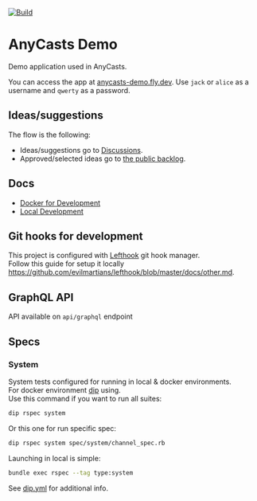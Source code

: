 [![Build](https://github.com/anycable/anycasts_demo/actions/workflows/test.yml/badge.svg?branch=main)](https://github.com/anycable/anycasts_demo/actions/workflows/test.yml)

# AnyCasts Demo

Demo application used in AnyCasts.

You can access the app at [anycasts-demo.fly.dev](https://anycasts-demo.fly.dev). Use `jack` or `alice` as a username and `qwerty` as a password.

## Ideas/suggestions

The flow is the following:
- Ideas/suggestions go to [Discussions](https://github.com/anycable/anycasts_demo/discussions).
- Approved/selected ideas go to [the public backlog](https://github.com/orgs/anycable/projects/5).

## Docs

- [Docker for Development](docs/docker_for_dev.md)
- [Local Development](docs/local_dev.md)

## Git hooks for development

This project is configured with [Lefthook](https://github.com/evilmartians/lefthook) git hook manager.<br>
Follow this guide for setup it locally <https://github.com/evilmartians/lefthook/blob/master/docs/other.md>.

## GraphQL API

API available on `api/graphql` endpoint

## Specs

### System

System tests configured for running in local & docker environments.<br>
For docker environment [dip](https://github.com/bibendi/dip) using.<br>
Use this command if you want to run all suites:

```sh
dip rspec system
```

Or this one for run specific spec:

```sh
dip rspec system spec/system/channel_spec.rb
```

Launching in local is simple:

```sh
bundle exec rspec --tag type:system
```

See [dip.yml](dip.yml) for additional info.
